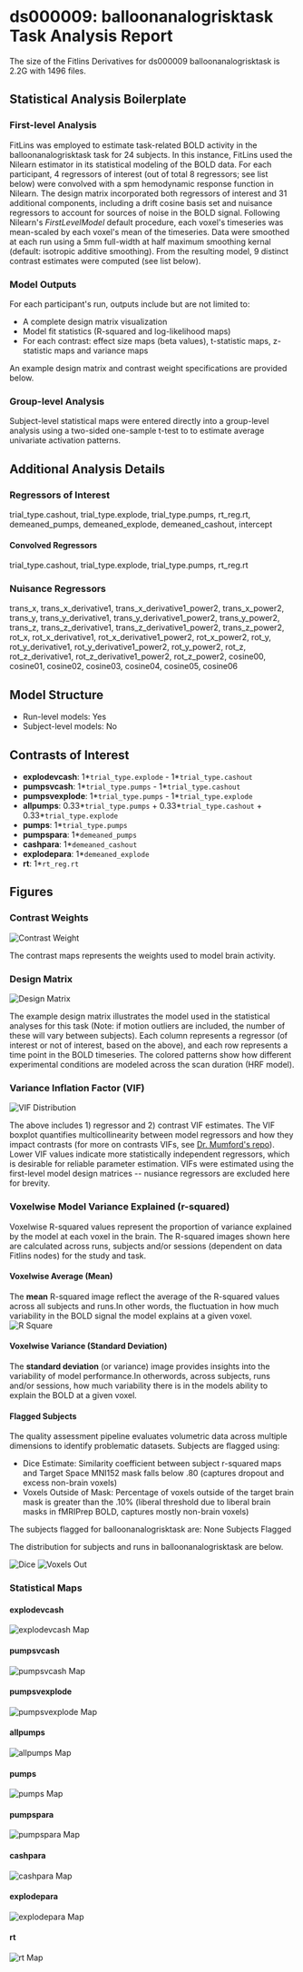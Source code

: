 # ds000009: balloonanalogrisktask Task Analysis Report

The size of the Fitlins Derivatives for ds000009 balloonanalogrisktask is 2.2G with 1496 files.

## Statistical Analysis Boilerplate

### First-level Analysis
FitLins was employed to estimate task-related BOLD activity in the balloonanalogrisktask task for 24 subjects. In this instance, FitLins used the Nilearn estimator in its statistical modeling of the BOLD data. For each participant, 4 regressors of interest (out of total 8 regressors; see list below) were convolved with a spm hemodynamic response function in Nilearn. The design matrix incorporated both regressors of interest and 31 additional components, including a drift cosine basis set and nuisance regressors to account for sources of noise in the BOLD signal. Following Nilearn's *FirstLevelModel* default procedure, each voxel's timeseries was mean-scaled by each voxel's mean of the timeseries. Data were smoothed at each run using a 5mm full-width at half maximum smoothing kernal (default: isotropic additive smoothing). From the resulting model, 9 distinct contrast estimates were computed (see list below).

### Model Outputs
For each participant's run, outputs include but are not limited to:
- A complete design matrix visualization
- Model fit statistics (R-squared and log-likelihood maps)
- For each contrast: effect size maps (beta values), t-statistic maps, z-statistic maps and variance maps

An example design matrix and contrast weight specifications are provided below.

### Group-level Analysis
Subject-level statistical maps were entered directly into a group-level analysis using a two-sided one-sample t-test to to estimate average univariate activation patterns.

## Additional Analysis Details 
### Regressors of Interest
trial_type.cashout, trial_type.explode, trial_type.pumps, rt_reg.rt, demeaned_pumps, demeaned_explode, demeaned_cashout, intercept
#### Convolved Regressors
trial_type.cashout, trial_type.explode, trial_type.pumps, rt_reg.rt
### Nuisance Regressors
trans_x, trans_x_derivative1, trans_x_derivative1_power2, trans_x_power2, trans_y, trans_y_derivative1, trans_y_derivative1_power2, trans_y_power2, trans_z, trans_z_derivative1, trans_z_derivative1_power2, trans_z_power2, rot_x, rot_x_derivative1, rot_x_derivative1_power2, rot_x_power2, rot_y, rot_y_derivative1, rot_y_derivative1_power2, rot_y_power2, rot_z, rot_z_derivative1, rot_z_derivative1_power2, rot_z_power2, cosine00, cosine01, cosine02, cosine03, cosine04, cosine05, cosine06
## Model Structure
- Run-level models: Yes
- Subject-level models: No

## Contrasts of Interest
- **explodevcash**: 1*`trial_type.explode` - 1*`trial_type.cashout`
- **pumpsvcash**: 1*`trial_type.pumps` - 1*`trial_type.cashout`
- **pumpsvexplode**: 1*`trial_type.pumps` - 1*`trial_type.explode`
- **allpumps**: 0.33*`trial_type.pumps` + 0.33*`trial_type.cashout` + 0.33*`trial_type.explode`
- **pumps**: 1*`trial_type.pumps`
- **pumpspara**: 1*`demeaned_pumps`
- **cashpara**: 1*`demeaned_cashout`
- **explodepara**: 1*`demeaned_explode`
- **rt**: 1*`rt_reg.rt`

## Figures

### Contrast Weights
![Contrast Weight](./files/ds000009_task-balloonanalogrisktask_contrast-matrix.svg)

The contrast maps represents the weights used to model brain activity.

### Design Matrix
![Design Matrix](./files/ds000009_task-balloonanalogrisktask_design-matrix.svg)

The example design matrix illustrates the model used in the statistical analyses for this task (Note: if motion outliers are included, the number of these will vary between subjects). Each column represents a regressor (of interest or not of interest, based on the above), and each row represents a time point in the BOLD timeseries. The colored patterns show how different experimental conditions are modeled across the scan duration (HRF model).

### Variance Inflation Factor (VIF)
![VIF Distribution](./files/ds000009_task-balloonanalogrisktask_vif-boxplot.png)

The above includes 1) regressor and 2) contrast VIF estimates. The VIF boxplot quantifies multicollinearity between model regressors and how they impact contrasts (for more on contrasts VIFs, see [Dr. Mumford's repo](https://github.com/jmumford/vif_contrasts)). Lower VIF values indicate more statistically independent regressors, which is desirable for reliable parameter estimation. VIFs were estimated using the first-level model design matrices -- nusiance regressors are excluded here for brevity.

### Voxelwise Model Variance Explained (r-squared)
Voxelwise R-squared values represent the proportion of variance explained by the model at each voxel in the brain. The R-squared images shown here are calculated across runs, subjects and/or sessions (dependent on data Fitlins nodes) for the study and task.

#### Voxelwise Average (Mean)
The **mean** R-squared image reflect the average of the R-squared values across all subjects and runs.In other words, the fluctuation in how much variability in the BOLD signal the model explains at a given voxel.
![R Square](./files/ds000009_task-balloonanalogrisktask_rsquare-mean.png)

#### Voxelwise Variance (Standard Deviation)
The **standard deviation** (or variance) image provides insights into the variability of model performance.In otherwords, across subjects, runs and/or sessions, how much variability there is in the models ability to explain the BOLD at a given voxel.

#### Flagged Subjects
The quality assessment pipeline evaluates volumetric data across multiple dimensions to identify problematic datasets. Subjects are flagged using: 

  - Dice Estimate: Similarity coefficient between subject r-squared maps and Target Space MNI152 mask falls below .80 (captures dropout and excess non-brain voxels) 
  - Voxels Outside of Mask: Percentage of voxels outside of the target brain mask is greater than the .10% (liberal threshold due to liberal brain masks in fMRIPrep BOLD, captures mostly non-brain voxels) 

The subjects flagged for balloonanalogrisktask are:
None Subjects Flagged

The distribution for subjects and runs in balloonanalogrisktask are below. 

![Dice](./files/ds000009_task-balloonanalogrisktask_hist-dicesimilarity.png)
![Voxels Out](./files/ds000009_task-balloonanalogrisktask_hist-voxoutmask.png)

### Statistical Maps

#### explodevcash
![explodevcash Map](./files/ds000009_task-balloonanalogrisktask_contrast-explodevcash_map.png)

#### pumpsvcash
![pumpsvcash Map](./files/ds000009_task-balloonanalogrisktask_contrast-pumpsvcash_map.png)

#### pumpsvexplode
![pumpsvexplode Map](./files/ds000009_task-balloonanalogrisktask_contrast-pumpsvexplode_map.png)

#### allpumps
![allpumps Map](./files/ds000009_task-balloonanalogrisktask_contrast-allpumps_map.png)

#### pumps
![pumps Map](./files/ds000009_task-balloonanalogrisktask_contrast-pumps_map.png)

#### pumpspara
![pumpspara Map](./files/ds000009_task-balloonanalogrisktask_contrast-pumpspara_map.png)

#### cashpara
![cashpara Map](./files/ds000009_task-balloonanalogrisktask_contrast-cashpara_map.png)

#### explodepara
![explodepara Map](./files/ds000009_task-balloonanalogrisktask_contrast-explodepara_map.png)

#### rt
![rt Map](./files/ds000009_task-balloonanalogrisktask_contrast-rt_map.png)
